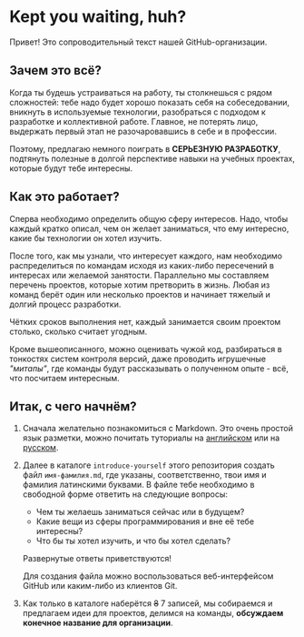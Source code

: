 Kept you waiting, huh?
======================
Привет! Это сопроводительный текст нашей GitHub-организации.

## Зачем это всё?
Когда ты будешь устраиваться на работу, ты столкнешься с рядом сложностей: тебе надо будет хорошо показать себя на собеседовании, вникнуть в используемые технологии, разобраться с подходом к разработке и коллективной работе. Главное, не потерять лицо, выдержать первый этап не разочаровавшись в себе и в профессии.

Поэтому, предлагаю немного поиграть в __СЕРЬЕЗНУЮ РАЗРАБОТКУ__, подтянуть полезные в долгой перспективе навыки на учебных проектах, которые будут тебе интересны.

## Как это работает?
Сперва необходимо определить общую сферу интересов. Надо, чтобы каждый кратко описал, чем он желает заниматься, что ему интересно, какие бы технологии он хотел изучить.

После того, как мы узнали, что интересует каждого, нам необходимо распределиться по командам исходя из каких-либо пересечений в интересах или желаемой занятости. Параллельно мы составляем перечень проектов, которые хотим претворить в жизнь. Любая из команд берёт один или несколько проектов и начинает тяжелый и долгий процесс разработки.

Чётких сроков выполнения нет, каждый занимается своим проектом столько, сколько считает угодным.

Кроме вышеописанного, можно оценивать чужой код, разбираться в тонкостях систем контроля версий, даже проводить игрушечные _"митапы"_, где команды будут рассказывать о полученном опыте - всё, что посчитаем интересным.

## Итак, с чего начнём?
1. Сначала желательно познакомиться с Markdown. Это очень простой язык разметки, можно почитать туториалы на [английском](https://guides.github.com/features/mastering-markdown/) или на [русском](https://guides.hexlet.io/markdown/).
2. Далее в каталоге `introduce-yourself` этого репозитория создать файл `имя-фамилия.md`, где указаны, соответственно, твои имя и фамилия латинскими буквами. В файле тебе необходимо в свободной форме ответить на следующие вопросы:
    * Чем ты желаешь заниматься сейчас или в будущем?
    * Какие вещи из сферы программирования и вне её тебе интересны?
    * Что бы ты хотел изучить, и что бы хотел сделать?
    
    Развернутые ответы приветствуются!
    
    Для создания файла можно воспользоваться веб-интерфейсом GitHub или каким-либо из клиентов Git.
3. Как только в каталоге наберётся ~~8~~ 7 записей, мы собираемся и предлагаем идеи для проектов, делимся на команды, __обсуждаем конечное название для организации__.
